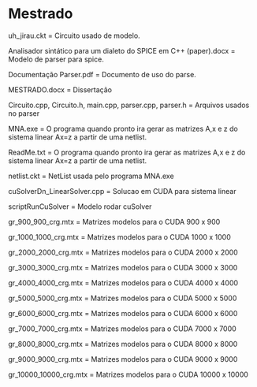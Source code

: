 # Mestrado

uh_jirau.ckt = Circuito usado de modelo.

Analisador sintático para um dialeto do SPICE em C++ (paper).docx = Modelo de parser para spice.

Documentação Parser.pdf = Documento de uso do parse.

MESTRADO.docx = Dissertação

Circuito.cpp, Circuito.h, main.cpp, parser.cpp, parser.h = Arquivos usados no parser

MNA.exe = O programa quando pronto ira gerar as matrizes A,x e z do sistema linear Ax=z a partir de uma netlist.

ReadMe.txt = O programa quando pronto ira gerar as matrizes A,x e z do sistema linear Ax=z a partir de uma netlist. 

netlist.ckt = NetList usada pelo programa MNA.exe

cuSolverDn_LinearSolver.cpp = Solucao em CUDA para sistema linear

scriptRunCuSolver = Modelo rodar cuSolver

gr_900_900_crg.mtx = Matrizes modelos para o CUDA 900 x 900

gr_1000_1000_crg.mtx = Matrizes modelos para o CUDA 1000 x 1000

gr_2000_2000_crg.mtx = Matrizes modelos para o CUDA 2000 x 2000

gr_3000_3000_crg.mtx = Matrizes modelos para o CUDA 3000 x 3000

gr_4000_4000_crg.mtx = Matrizes modelos para o CUDA 4000 x 4000

gr_5000_5000_crg.mtx = Matrizes modelos para o CUDA 5000 x 5000

gr_6000_6000_crg.mtx = Matrizes modelos para o CUDA 6000 x 6000

gr_7000_7000_crg.mtx = Matrizes modelos para o CUDA 7000 x 7000

gr_8000_8000_crg.mtx = Matrizes modelos para o CUDA 8000 x 8000 

gr_9000_9000_crg.mtx = Matrizes modelos para o CUDA 9000 x 9000 

gr_10000_10000_crg.mtx = Matrizes modelos para o CUDA 10000 x 10000 



